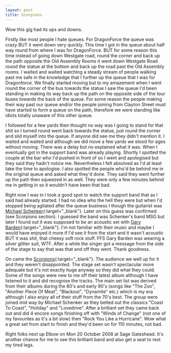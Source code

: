 ```yaml
---
layout: post
title: Scorpions
---
```


Wow this gig had its ups and downs.

Firstly like most people I hate queues. For DragonForce the queue was crazy BUT it went down very quickly. This time I got in the queue about half 
way round from where I was for DragonForce. BUT for some reason this time instead of going down Westgate road, round the corner and back up the path 
opposite the Old Assembly Rooms it went down Westgate Road round the statue at the bottom and back up the road past the Old Assembly rooms. I waited 
and waited watching a steady stream of people walking past me safe in the knowledge that I further up the queue that I was for Dragonforce. We finally 
started moving but to my amazement when I went round the corner of the bus towards the statue I saw the queue I'd been standing in making its way 
back up the path on the opposite side of the tour buses towards the back of the queue. For some reason the people making their way past our queue 
and/or the people joining from Clayton Street must have started to form a queue on the path, therefore we were standing like idiots totally unaware 
of this other queue.

I followed for a few yards then thought no way was I going to stand for that shit so I turned round went back towards the 
statue, just round the corner and slid myself into the queue. If anyone did see me they didn't mention it. I waited and waited and although we did 
move a few yards we stood for ages without moving. There was a delay but no explained what it was. When I eventually got in the support band was 
already playing. Shortly I spotted the couple at the bar who I'd pushed in front of so I went and apologised but they said they hadn't notice me. 
Nevertheless I felt absolved as I'd at least take the time to apologise. I also spotted the people who'd be behind me in the original queue and asked 
what they'd done. They said they went further up the path then squeezed in as well. They were only a few minutes behind me in getting in so it 
wouldn't have been that bad.

Right now I was in I took a good spot to watch the support band that as I said had already started. I had no idea who the hell they were but when 
I'd stopped being agitated after the queue business I though the guitarist was [Michael Schenker](http://www.michaelschenkerhimself.com){:target="_blank"}. Later 
on this guess was confirmed (see Scorpions section). I guessed the band was Schenker's band MSG but later I found out it was supposed to be an 
acoustic set with [Gary Barden](http://en.wikipedia.org/wiki/Gary_Barden){:target="_blank"}. I'm not familiar with their music and maybe I would have enjoyed it more 
if I'd see it from the start and it wasn't acoustic BUT it was shit, that cheesy soft rock stuff. FFS Gary Barden was wearing a silver glitter suit, 
WTF. After a while the singer got a message from the side of the stage to say that was that and off they went. Thank goodness.

On came the [Scorpions](http://www.the-scorpions.com/english){:target="_blank"}. The audience we well up for it and they weren't disappointed. The 
stage set wasn't spectacular more adequate but it's not exactly huge anyway so they did what they could. Some of the songs were new to me off their 
latest album although I have listened to it and did recognise the tracks. The main set list was derived from their albums during the 80's and 
early 90's (songs like "The Zoo", "Another Piece Of Meat", "Blackout", "Dynamite" etc.) which is my era although I also enjoy all of their stuff 
from the 70's best. The group were joined mid way by Michael Schenker as they belted out the classics "Coast To Coast", "Holiday" and "Lovedrive". 
After a brilliant set they came back out and did 4 encore songs finishing off with "Winds of Change" (not one of my favourites as it's a bit slow) 
then "Rock You Like a Hurricane". Wow what a great set from start to finish and they'd been on for 110 minutes, not bad.

Right folks next up Elbow on Mon 20 October 2008 at Sage Gateshead. It's another chance for me to see this brilliant band and also get a seat to rest my 
tired legs.